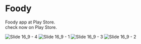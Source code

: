 # Foody
Foody app at Play Store. <br>
check now on Play Store. 

![Slide 16_9 - 4](https://github.com/akp660/VITB/assets/72183243/27c94696-cc2c-4576-a85a-90cdfbd0960b)
![Slide 16_9 - 1](https://github.com/akp660/VITB/assets/72183243/fd42ae20-b3bb-4217-99a4-cb039fb04075)
![Slide 16_9 - 3](https://github.com/akp660/VITB/assets/72183243/0e1f6b8b-f0c2-482d-a0c3-d74d8350eda9)
![Slide 16_9 - 2](https://github.com/akp660/VITB/assets/72183243/c7a7a896-96d5-40aa-a5dc-57095bdfd48a)

